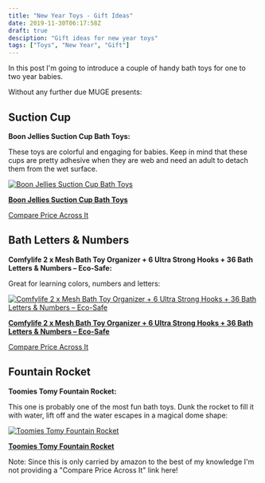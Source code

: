 ```yaml
---
title: "New Year Toys - Gift Ideas"
date: 2019-11-30T06:17:58Z
draft: true
desciption: "Gift ideas for new year toys"
tags: ["Toys", "New Year", "Gift"]
---
```


<!-- # Ultimate New Year Toys Guide -->
In this post I'm going to introduce a couple of handy bath toys for one to two year babies.

Without any further due MUGE presents:

## Suction Cup
**Boon Jellies Suction Cup Bath Toys:**

These toys are colorful and engaging for babies. Keep in mind that these cups are pretty adhesive when they are web and need an adult to detach them from the wet surface.

[![Boon Jellies Suction Cup Bath Toys](https://images-na.ssl-images-amazon.com/images/I/71qla4ysStL._SL500_.jpg)](https://www.amazon.com/gp/product/B017IQZA76/ref=ppx_yo_dt_b_asin_title_o08_s00?ie=UTF8&amp;psc=1&_encoding=UTF8&tag=didellc-20&linkCode=ur2&linkId=0e62c87b146eb329d64b76d9ff168eb7&camp=1789&creative=9325)

[**Boon Jellies Suction Cup Bath Toys**](https://www.amazon.com/gp/product/B017IQZA76/ref=ppx_yo_dt_b_asin_title_o08_s00?ie=UTF8&amp;psc=1&_encoding=UTF8&tag=didellc-20&linkCode=ur2&linkId=0e62c87b146eb329d64b76d9ff168eb7&camp=1789&creative=9325)


[Compare Price Across It](http://comparepriceacross.com:1313/?sqr=suction%20cups%20toys)


<!--more-->

<script async src="https://pagead2.googlesyndication.com/pagead/js/adsbygoogle.js"></script>
<!-- cpa -->
<ins class="adsbygoogle"
     style="display:block"
     data-ad-client="ca-pub-2843564932689995"
     data-ad-slot="3526097725"
     data-ad-format="auto"
     data-full-width-responsive="true"></ins>
<script>
     (adsbygoogle = window.adsbygoogle || []).push({});
</script>

## Bath Letters & Numbers
**Comfylife 2 x Mesh Bath Toy Organizer + 6 Ultra Strong Hooks + 36 Bath Letters & Numbers – Eco-Safe:**

Great for learning colors, numbers and letters:

[![Comfylife 2 x Mesh Bath Toy Organizer + 6 Ultra Strong Hooks + 36 Bath Letters & Numbers – Eco-Safe](https://images-na.ssl-images-amazon.com/images/I/91kG7tn40nL._SL450_.jpg)](https://www.amazon.com/dp/B0763MSYLZ/ref=sspa_dk_detail_1?&amp;psc=1&_encoding=UTF8&tag=didellc-20&linkCode=ur2&linkId=0e62c87b146eb329d64b76d9ff168eb7&camp=1789&creative=9325)

[**Comfylife 2 x Mesh Bath Toy Organizer + 6 Ultra Strong Hooks + 36 Bath Letters & Numbers – Eco-Safe**](https://www.amazon.com/dp/B0763MSYLZ/ref=sspa_dk_detail_1?&amp;psc=1&_encoding=UTF8&tag=didellc-20&linkCode=ur2&linkId=0e62c87b146eb329d64b76d9ff168eb7&camp=1789&creative=9325)

[Compare Price Across It](http://comparepriceacross.com:1313/?sqr=Bath%20Letters%20&%20Numbers)


<script async src="https://pagead2.googlesyndication.com/pagead/js/adsbygoogle.js"></script>
<!-- cpa -->
<ins class="adsbygoogle"
     style="display:block"
     data-ad-client="ca-pub-2843564932689995"
     data-ad-slot="3526097725"
     data-ad-format="auto"
     data-full-width-responsive="true"></ins>
<script>
     (adsbygoogle = window.adsbygoogle || []).push({});
</script>

## Fountain Rocket
**Toomies Tomy Fountain Rocket:**

This one is probably one of the most fun bath toys. Dunk the rocket to fill it with water, lift off and the water escapes in a magical dome shape:

[![Toomies Tomy Fountain Rocket](https://images-na.ssl-images-amazon.com/images/I/51R6LYS8tfL._SL500_.jpg)](https://www.amazon.com/gp/product/B00RZSRKL2/ref=ppx_yo_dt_b_asin_title_o00_s00?ie=UTF8&amp;psc=1&_encoding=UTF8&tag=didellc-20&linkCode=ur2&linkId=0e62c87b146eb329d64b76d9ff168eb7&camp=1789&creative=9325)

[**Toomies Tomy Fountain Rocket**](https://www.amazon.com/gp/product/B00RZSRKL2/ref=ppx_yo_dt_b_asin_title_o00_s00?ie=UTF8&amp;psc=1&_encoding=UTF8&tag=didellc-20&linkCode=ur2&linkId=0e62c87b146eb329d64b76d9ff168eb7&camp=1789&creative=9325)

Note: Since this is only carried by amazon to the best of my knowledge I'm not providing a "Compare Price Across It" link here!
